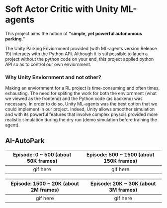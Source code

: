# Soft Actor Critic with Unity ML-agents

This project aims the notion of **"simple, yet powerful autonomous parking."**

The Unity Parking Enviornment provided (with ML-agents version Release 19) interacts with the Python API. Although it is stil possible to lauch a project without the python code on your end, this project applied python API so as to control our own  enviornment. 


### Why Unity Enviornment and not other?

Making an enviornment for a RL project is time-consuming and often times, exhausting. The need for spliting the work for both the enviornment (what we viewed as the frontend) and the Python code (as backend) was necessary. In order to do so, Unity ML-agents was the best option that we could implement in our project. Indeed, Unity allows smoother simulation and with its powerful features that involve complex physcis provided more realistic simulation during the dry run (demo simulation before training the agent). 


## AI-AutoPark

Episode: 0 ~ 500 (about 50K frames)    |  Episode: 500 ~ 1500 (about 150K frames)
:-------------------------:|:-------------------------:
 gif here | gif here
 
 
 Episode: 1500 ~ 20K (about 2M frames) |  Episode: 20K ~ 30K (about 3M frames)
:-------------------------:|:-------------------------:
 gif here | gif here

  
  
